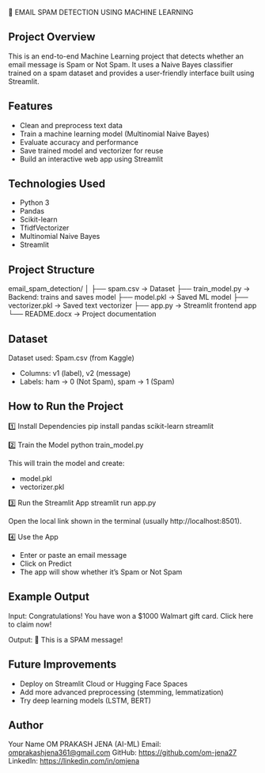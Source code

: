 📧 EMAIL SPAM DETECTION USING MACHINE LEARNING

Project Overview
----------------
This is an end-to-end Machine Learning project that detects whether an email message is Spam or Not Spam.
It uses a Naive Bayes classifier trained on a spam dataset and provides a user-friendly interface built using Streamlit.

Features
--------
- Clean and preprocess text data
- Train a machine learning model (Multinomial Naive Bayes)
- Evaluate accuracy and performance
- Save trained model and vectorizer for reuse
- Build an interactive web app using Streamlit

Technologies Used
-----------------
- Python 3
- Pandas
- Scikit-learn
- TfidfVectorizer
- Multinomial Naive Bayes
- Streamlit

Project Structure
-----------------
email_spam_detection/
│
├── spam.csv              → Dataset
├── train_model.py        → Backend: trains and saves model
├── model.pkl             → Saved ML model
├── vectorizer.pkl        → Saved text vectorizer
├── app.py                → Streamlit frontend app
└── README.docx           → Project documentation

Dataset
-------
Dataset used: Spam.csv (from Kaggle)
- Columns: v1 (label), v2 (message)
- Labels: ham → 0 (Not Spam), spam → 1 (Spam)

How to Run the Project
----------------------
1️⃣ Install Dependencies
    pip install pandas scikit-learn streamlit

2️⃣ Train the Model
    python train_model.py

   This will train the model and create:
   - model.pkl
   - vectorizer.pkl

3️⃣ Run the Streamlit App
    streamlit run app.py

   Open the local link shown in the terminal (usually http://localhost:8501).

4️⃣ Use the App
   - Enter or paste an email message
   - Click on Predict
   - The app will show whether it’s Spam or Not Spam

Example Output
--------------
Input:
  Congratulations! You have won a $1000 Walmart gift card. Click here to claim now!

Output:
  🚨 This is a SPAM message!

Future Improvements
-------------------
- Deploy on Streamlit Cloud or Hugging Face Spaces
- Add more advanced preprocessing (stemming, lemmatization)
- Try deep learning models (LSTM, BERT)

Author
------
Your Name
OM PRAKASH JENA (AI-ML)
Email: omprakashjena361@gmail.com
GitHub: https://github.com/om-jena27
LinkedIn: https://linkedin.com/in/omjena
